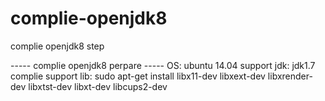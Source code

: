 # complie-openjdk8
complie openjdk8 step

----- complie openjdk8 perpare -----
OS: ubuntu 14.04
support jdk: jdk1.7
complie support lib:
sudo apt-get install libx11-dev libxext-dev libxrender-dev libxtst-dev libxt-dev libcups2-dev



